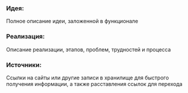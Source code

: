 ### Идея: 
Полное описание идеи, заложенной в функционале
### Реализация:
Описание реализации, этапов, проблем, трудностей и процесса
### **Источники:** 
Ссылки на сайты или другие записи в хранилище для быстрого получения информации, а также расставления ссылок для перехода